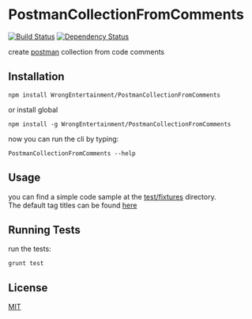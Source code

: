 # PostmanCollectionFromComments

[![Build Status](https://travis-ci.org/WrongEntertainment/PostmanCollectionFromComments.svg)](https://travis-ci.org/WrongEntertainment/PostmanCollectionFromComments)
[![Dependency Status](https://gemnasium.com/WrongEntertainment/PostmanCollectionFromComments.svg)](https://gemnasium.com/WrongEntertainment/PostmanCollectionFromComments)

create [postman](http://www.getpostman.com) collection from code comments


## Installation

    npm install WrongEntertainment/PostmanCollectionFromComments

or install global

    npm install -g WrongEntertainment/PostmanCollectionFromComments

now you can run the cli by typing:

    PostmanCollectionFromComments --help


## Usage

you can find a simple code sample at the [test/fixtures](test/fixtures/sample.js) directory.  
The default tag titles can be found [here](lib/defaultTagTitles.js)


## Running Tests

run the tests:

    grunt test


## License

[MIT](LICENSE)
